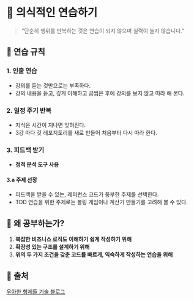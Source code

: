 # 🌱 의식적인 연습하기

> "단순히 행위를 반복하는 것은 연습이 되지 않으며 실력이 늘지 않습니다." 

## 📝 연습 규칙

### 1. **인출 연습**

- 강의를 듣는 것만으로는 부족하다.
- 강의 내용을 듣고, 깊게 이해하고 곱씹은 후에 강의를 보지 않고 따라 해 본다.

### 2. **일정 주기 반복**

- 지식은 시간이 지나면 잊혀진다.
- 3강 마다 깃 레포지토리를 새로 만들어 처음부터 다시 따라 한다.

### 3. **피드백 받기**

- **정적 분석 도구 사용**

#### 3.a **주제 선정**

- 피드백을 받을 수 있는, 레퍼런스 코드가 풍부한 주제를 선택한다.
- TDD 연습을 위한 주제로는 볼링 게임이나 계산기 만들기를 고려해 볼 수 있다.

## 🤔 왜 공부하는가?

1. **복잡한 비즈니스 로직도 이해하기 쉽게 작성하기 위해**
2. **확장성 있는 구조를 설계하기 위해**
3. **위의 두 가지 조건을 갖춘 코드를 빠르게, 익숙하게 작성하는 연습을 위해**

## 📜 출처

[우아한 형제들 기술 블로그](https://techblog.woowahan.com/2555/)
